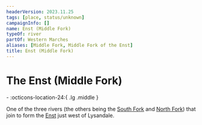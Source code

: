 ```yaml
---
headerVersion: 2023.11.25
tags: [place, status/unknown]
campaignInfo: []
name: Enst (Middle Fork)
typeOf: river
partOf: Western Marches
aliases: [Middle Fork, Middle Fork of the Enst]
title: Enst (Middle Fork)
---
```

# The Enst (Middle Fork)
<div class="grid cards ext-narrow-margin ext-one-column" markdown>
-    :octicons-location-24:{ .lg .middle }   
</div>


One of the three rivers (the others being the [South Fork](<./enst-south-fork.md>) and [North Fork](<./enst-north-fork.md>)) that join to form the [Enst](<./enst.md>) just west of Lysandale.